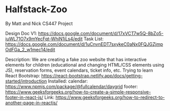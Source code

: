 # Halfstack-Zoo
By Matt and Nick
CS447 Project

Design Doc V1: https://docs.google.com/document/d/17xVCT7w5Q-8bZo5-iuWL71O7x9mYecFqt-WhiN1iLs4/edit
Task List: https://docs.google.com/document/d/1uCnvnEDT7sxykeC0aNx0FQJGZjmpOdFGa_2_w1mec14/edit

Description: We are creating a fake zoo website that has interactive elements for children (educational and changing HTML/CSS elements using JS), reservation forms, event calendars, ticket info, etc.
Trying to learn React Bootstrap: https://react-bootstrap.netlify.app/docs/getting-started/introduction
Installed:
calendar: https://www.npmjs.com/package/@fullcalendar/daygrid
footer: https://www.geeksforgeeks.org/how-to-create-a-simple-responsive-footer-in-react-js/
Link: https://www.geeksforgeeks.org/how-to-redirect-to-another-page-in-reactjs/
